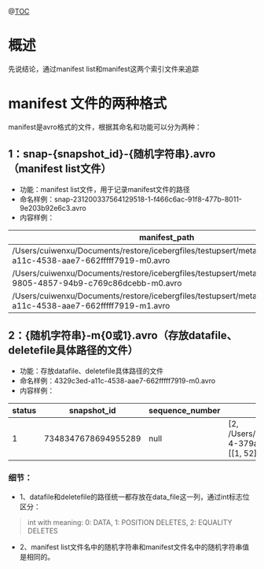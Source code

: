 @[TOC](manifest文件怎么追踪datafile和deletefile)
# 概述
先说结论，通过manifest list和manifest这两个索引文件来追踪
# manifest 文件的两种格式
manifest是avro格式的文件，根据其命名和功能可以分为两种：
## 1：snap-{snapshot_id}-{随机字符串}.avro （manifest list文件）
- 功能：manifest list文件，用于记录manifest文件的路径                                                                                    
- 命名样例：snap-231200337564129518-1-f466c6ac-91f8-477b-8011-9e203b92e6c3.avro
- 内容样例： 

|manifest_path                                                                                                  |manifest_length|partition_spec_id|content|sequence_number|min_sequence_number|added_snapshot_id  |added_data_files_count|existing_data_files_count|deleted_data_files_count|added_rows_count|existing_rows_count|deleted_rows_count|partitions     |
|---------------------------------------------------------------------------------------------------------------|---------------|-----------------|-------|---------------|-------------------|-------------------|----------------------|-------------------------|------------------------|----------------|-------------------|------------------|---------------|
|/Users/cuiwenxu/Documents/restore/icebergfiles/testupsert/metadata/4329c3ed-a11c-4538-aae7-662fffff7919-m0.avro|6551           |0                |0      |2              |2                  |7348347678694955289|1                     |0                        |0                       |1               |0                  |0                 |[[false, a, a]]|
|/Users/cuiwenxu/Documents/restore/icebergfiles/testupsert/metadata/612d17b8-9805-4857-94b9-c769c86dcebb-m0.avro|6553           |0                |0      |1              |1                  |5534618873695917606|1                     |0                        |0                       |1               |0                  |0                 |[[false, a, a]]|
|/Users/cuiwenxu/Documents/restore/icebergfiles/testupsert/metadata/4329c3ed-a11c-4538-aae7-662fffff7919-m1.avro|6554           |0                |1      |2              |2                  |7348347678694955289|1                     |0                        |0                       |1               |0                  |0                 |[[false, a, a]]|

## 2：{随机字符串}-m{0或1}.avro（存放datafile、deletefile具体路径的文件）
- 功能：存放datafile、deletefile具体路径的文件
- 命名样例：4329c3ed-a11c-4538-aae7-662fffff7919-m0.avro
- 内容样例： 

|status|snapshot_id        |sequence_number|data_file     |                                                                                                                                                                                                                                                        
|------|-------------------|---------------|-----------------------------------------------------------------------------------------------------------------------------------------------------------------------------------------------------------------------------------------------------------------------|
|1     |7348347678694955289|null           | [2, /Users/cuiwenxu/Documents/restore/icebergfiles/testupsert/data/user_name=a/00000-4-379a5fe1-cb5c-4dea-af8e-a1eb3d3ac434-00004.parquet, PARQUET, [a], 1, 681, [[1, 52], [2, 51]], [[1, 1], [2, 1]], [[1, 0], [2, 0]], [], [[1, a], [2, 2]], [[1, a], [2, 2]],,, [1]]|


### 细节：
- 1、datafile和deletefile的路径统一都存放在data_file这一列，通过int标志位区分：
> int with meaning: 0: DATA, 1: POSITION DELETES, 2: EQUALITY DELETES
- 2、manifest list文件名中的随机字符串和manifest文件名中的随机字符串值是相同的。






 


